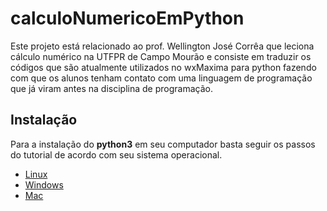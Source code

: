 # calculoNumericoEmPython
Este projeto está relacionado ao prof. Wellington José Corrêa que leciona cálculo numérico na UTFPR de Campo Mourão e consiste em traduzir os códigos que são atualmente utilizados no wxMaxima para python fazendo com que os alunos tenham contato com uma linguagem de programação que já viram antes na disciplina de programação.

## Instalação
Para a instalação do **python3** em seu computador basta seguir os passos do tutorial de acordo com seu sistema operacional.  

- [Linux](https://python.org.br/instalacao-linux/)
- [Windows](https://python.org.br/instalacao-windows/)
- [Mac](https://python.org.br/instalacao-mac/)
